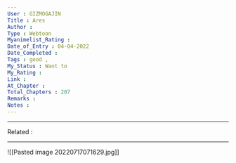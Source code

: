 ```yaml
---
User : GIZMOGAJIN
Title : Ares
Author : 
Type : Webtoon
Myanimelist_Rating : 
Date_of_Entry : 04-04-2022 
Date_Completed : 
Tags : good , 
My_Status : Want to 
My_Rating : 
Link : 
At_Chapter : 
Total_Chapters : 207
Remarks : 
Notes :  
---
```

---
Related : 

---
![[Pasted image 20220717071629.jpg]]